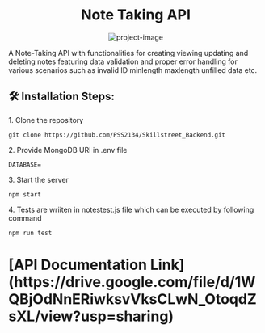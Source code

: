 <h1 align="center" id="title">Note Taking API</h1>

<p align="center"><img src="https://socialify.git.ci/PSS2134/Skillstreet_Backend/image?name=1&amp;theme=Dark" alt="project-image"></p>

<p id="description">A Note-Taking API with functionalities for creating viewing updating and deleting notes featuring data validation and proper error handling for various scenarios such as invalid ID minlength maxlength unfilled data etc.</p>

<h2>🛠️ Installation Steps:</h2>

<p>1. Clone the repository</p>

```
git clone https://github.com/PSS2134/Skillstreet_Backend.git
```

<p>2. Provide MongoDB URI in .env file</p>

```
DATABASE=
```

<p>3. Start the server</p>

```
npm start
```

<p>4. Tests are wriiten in notestest.js file which can be executed by following command</p>

```
npm run test
```

<h1>[API Documentation Link](https://drive.google.com/file/d/1WQBjOdNnERiwksvVksCLwN_OtoqdZsXL/view?usp=sharing)</h1>
